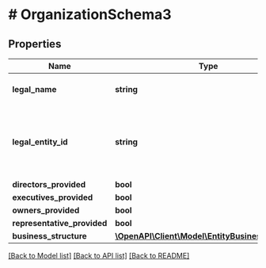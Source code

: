# # OrganizationSchema3

## Properties

Name | Type | Description | Notes
------------ | ------------- | ------------- | -------------
**legal_name** | **string** | A legal name of an organization |
**legal_entity_id** | **string** | A code which identifies uniquely a party of a transaction worldwide | [optional]
**directors_provided** | **bool** |  | [optional]
**executives_provided** | **bool** |  | [optional]
**owners_provided** | **bool** |  | [optional]
**representative_provided** | **bool** |  | [optional]
**business_structure** | [**\OpenAPI\Client\Model\EntityBusinessStructure**](EntityBusinessStructure.md) |  | [optional]

[[Back to Model list]](../../README.md#models) [[Back to API list]](../../README.md#endpoints) [[Back to README]](../../README.md)
